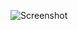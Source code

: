 ![Screenshot](https://raw.githubusercontent.com/Cryakl/Ultimate-RAT-Collection/refs/heads/main/WoodenOx/Screenshot.png)
